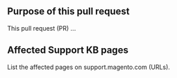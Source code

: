 ## Purpose of this pull request
 
This pull request (PR) ...
 
## Affected Support KB pages
 
<!-- REQUIRED, unless the number of files is too big. -->
 
List the affected pages on support.magento.com (URLs).
 
<!--
If you are fixing a GitHub issue, note it using GitHub keyword format (https://help.github.com/en/articles/closing-issues-using-keywords#closing-an-issue-in-a-different-repository) to close the issue when this pull request is merged. Example: `Fixes #1234`
 
-->
